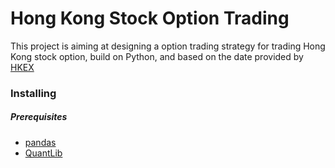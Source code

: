 # Hong Kong Stock Option Trading

This project is aiming at designing a option trading strategy for trading Hong Kong stock option, build on Python, and based on the date provided by [HKEX](http://www.hkex.com.hk/)

### Installing
##### Prerequisites
 - [pandas](https://pandas.pydata.org/)
 - [QuantLib](http://www.quantlib.org/)
